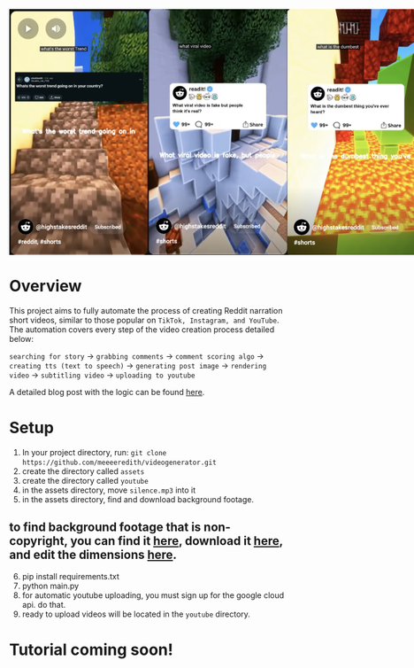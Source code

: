 <div style="display: flex; justify-content: space-between;">
    <img src="images/1.png" alt="Image 1" style="height: 444px; width: auto;">
    <img src="images/2.png" alt="Image 2" style="height: 444px; width: auto;">
    <img src="images/3.png" alt="Image 3" style="height: 444px; width: auto;">
</div>

# Overview

This project aims to fully automate the process of creating Reddit narration short videos, similar to those popular on `TikTok, Instagram, and YouTube`. The automation covers every step of the video creation process detailed below:<br>

`searching for story` -> `grabbing comments` -> `comment scoring algo` -> `creating tts (text to speech)` -> `generating post image` -> `rendering video` -> `subtitling video` -> `uploading to youtube`

A detailed blog post with the logic can be found [here](https://meriedith.com/posts/reddit/).

# Setup

1. In your project directory, run: `git clone https://github.com/meeeeredith/videogenerator.git`
2. create the directory called `assets`
3. create the directory called `youtube`
4. in the assets directory, move `silence.mp3` into it
5. in the assets directory, find and download background footage. 

to find background footage that is non-copyright, you can find it [here](https://www.youtube.com/results?search_query=minecraft+parkour+footage+no+copyright), download it [here](https://downloaderto.com/engf/), and edit the dimensions [here](https://canva.com). <br>
--

6. pip install requirements.txt
7. python main.py
8. for automatic youtube uploading, you must sign up for the google cloud api. do that.
9. ready to upload videos will be located in the `youtube` directory.

# Tutorial coming soon!
